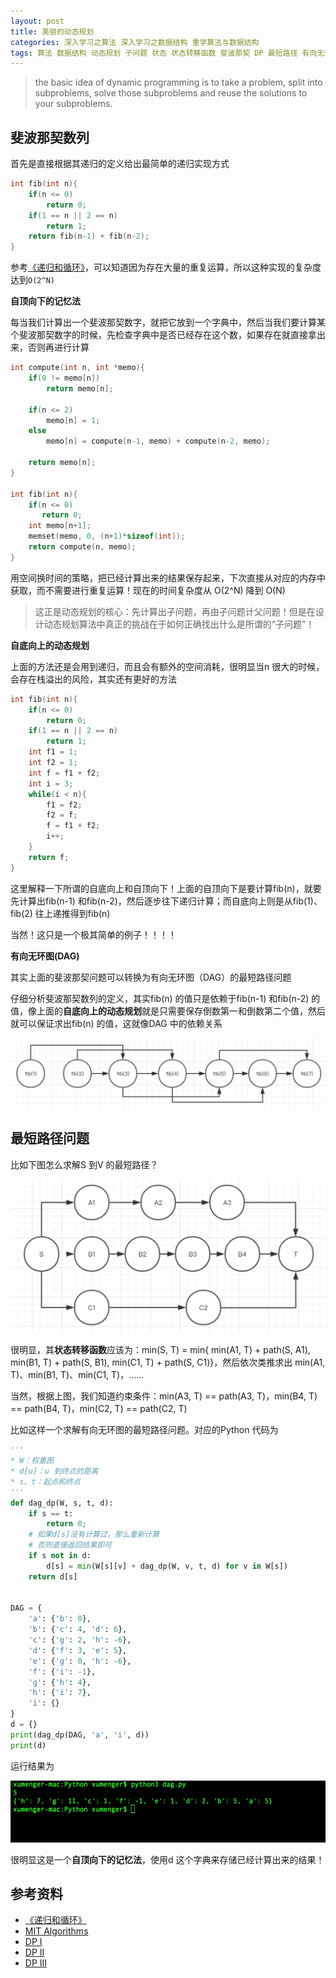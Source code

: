 ```yaml
---
layout: post
title: 美丽的动态规划
categories: 深入学习之算法 深入学习之数据结构 重学算法与数据结构
tags: 算法 数据结构 动态规划 子问题 状态 状态转移函数 斐波那契 DP 最短路径 有向无环图 DAG 图论 递归 循环 C++ C 自顶向下的记忆法 自底向上 
---
```


>the basic idea of dynamic programming is to take a problem, split into subproblems, solve those subproblems and reuse the solutions to your subproblems.

## 斐波那契数列

首先是直接根据其递归的定义给出最简单的递归实现方式

```c++
int fib(int n){
    if(n <= 0)
        return 0;
    if(1 == n || 2 == n)
        return 1;
    return fib(n-1) + fib(n-2);
}
```

参考[《递归和循环》](http://www.xumenger.com/recursion-vs-loop-20170830/)，可以知道因为存在大量的重复运算，所以这种实现的复杂度达到`O(2^N)`

**自顶向下的记忆法**

每当我们计算出一个斐波那契数字，就把它放到一个字典中，然后当我们要计算某个斐波那契数字的时候，先检查字典中是否已经存在这个数，如果存在就直接拿出来，否则再进行计算

```c++
int compute(int n, int *memo){
    if(0 != memo[n])
        return memo[n];

    if(n <= 2)
        memo[n] = 1;
    else
        memo[n] = compute(n-1, memo) + compute(n-2, memo);

    return memo[n];
}

int fib(int n){
    if(n <= 0)
       return 0;
    int memo[n+1];
    memset(memo, 0, (n+1)*sizeof(int));
    return compute(n, memo);
}
```

用空间换时间的策略，把已经计算出来的结果保存起来，下次直接从对应的内存中获取，而不需要进行重复运算！现在的时间复杂度从 O(2^N) 降到 O(N)

>这正是动态规划的核心：先计算出子问题，再由子问题计父问题！但是在设计动态规划算法中真正的挑战在于如何正确找出什么是所谓的“子问题”！

**自底向上的动态规划**

上面的方法还是会用到递归，而且会有额外的空间消耗，很明显当n 很大的时候，会存在栈溢出的风险，其实还有更好的方法

```c++
int fib(int n){
    if(n <= 0)
        return 0;
    if(1 == n || 2 == n)
        return 1;
    int f1 = 1;
    int f2 = 1;
    int f = f1 + f2;
    int i = 3;
    while(i < n){
        f1 = f2;
        f2 = f;
        f = f1 + f2;
        i++;
    }
    return f;
}
```

这里解释一下所谓的自底向上和自顶向下！上面的自顶向下是要计算fib(n)，就要先计算出fib(n-1) 和fib(n-2)，然后逐步往下递归计算；而自底向上则是从fib(1)、fib(2) 往上递推得到fib(n)

当然！这只是一个极其简单的例子！！！！

**有向无环图(DAG)**

其实上面的斐波那契问题可以转换为有向无环图（DAG）的最短路径问题

仔细分析斐波那契数列的定义，其实fib(n) 的值只是依赖于fib(n-1) 和fib(n-2) 的值，像上面的**自底向上的动态规划**就是只需要保存倒数第一和倒数第二个值，然后就可以保证求出fib(n) 的值，这就像DAG 中的依赖关系

![image](../media/image/2018-07-19/01.png)

## 最短路径问题

比如下图怎么求解S 到V 的最短路径？

![image](../media/image/2018-07-19/02.png)

很明显，其**状态转移函数**应该为：min(S, T) = min{ min(A1, T) + path(S, A1),  min(B1, T) + path(S, B1), min(C1, T) + path(S, C1)}，然后依次类推求出 min(A1, T)、min(B1, T)、min(C1, T)，……

当然，根据上图，我们知道约束条件：min(A3, T) == path(A3, T)，min(B4, T) == path(B4, T)，min(C2, T) == path(C2, T)

比如这样一个求解有向无环图的最短路径问题。对应的Python 代码为

```python
'''
* W：权重图
* d[u]：u 到终点的距离
* s、t：起点和终点
'''
def dag_dp(W, s, t, d):
    if s == t:
        return 0;
    # 如果d[s]没有计算过，那么重新计算
    # 否则直接返回结果即可
    if s not in d:
        d[s] = min(W[s][v] + dag_dp(W, v, t, d) for v in W[s])
    return d[s]


DAG = {
    'a': {'b': 0},
    'b': {'c': 4, 'd': 6},
    'c': {'g': 2, 'h': -6},
    'd': {'f': 3, 'e': 5},
    'e': {'g': 0, 'h': -6},
    'f': {'i': -1},
    'g': {'h': 4},
    'h': {'i': 7},
    'i': {}
}
d = {}
print(dag_dp(DAG, 'a', 'i', d))
print(d)
```

运行结果为

![image](../media/image/2018-07-19/03.png)

很明显这是一个**自顶向下的记忆法**，使用d 这个字典来存储已经计算出来的结果！

## 参考资料

* [《递归和循环》](http://www.xumenger.com/recursion-vs-loop-20170830/)
* [MIT Algorithms](https://ocw.mit.edu/courses/electrical-engineering-and-computer-science/6-006-introduction-to-algorithms-fall-2011/)
* [DP I](https://www.youtube.com/watch?v=OQ5jsbhAv_M)
* [DP II](https://www.youtube.com/watch?v=ENyox7kNKeY)
* [DP III](https://www.youtube.com/watch?v=ocZMDMZwhCY)
